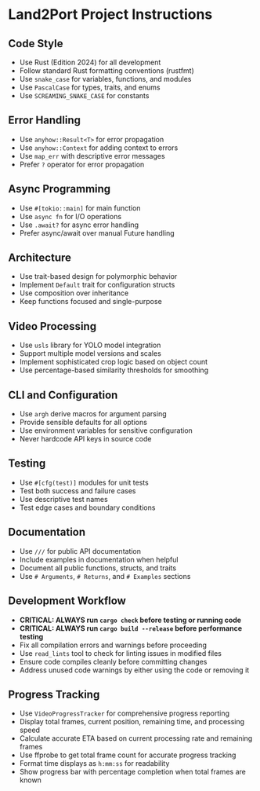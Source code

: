 # Land2Port Project Instructions

## Code Style
- Use Rust (Edition 2024) for all development
- Follow standard Rust formatting conventions (rustfmt)
- Use `snake_case` for variables, functions, and modules
- Use `PascalCase` for types, traits, and enums
- Use `SCREAMING_SNAKE_CASE` for constants

## Error Handling
- Use `anyhow::Result<T>` for error propagation
- Use `anyhow::Context` for adding context to errors
- Use `map_err` with descriptive error messages
- Prefer `?` operator for error propagation

## Async Programming
- Use `#[tokio::main]` for main function
- Use `async fn` for I/O operations
- Use `.await?` for async error handling
- Prefer async/await over manual Future handling

## Architecture
- Use trait-based design for polymorphic behavior
- Implement `Default` trait for configuration structs
- Use composition over inheritance
- Keep functions focused and single-purpose

## Video Processing
- Use `usls` library for YOLO model integration
- Support multiple model versions and scales
- Implement sophisticated crop logic based on object count
- Use percentage-based similarity thresholds for smoothing

## CLI and Configuration
- Use `argh` derive macros for argument parsing
- Provide sensible defaults for all options
- Use environment variables for sensitive configuration
- Never hardcode API keys in source code

## Testing
- Use `#[cfg(test)]` modules for unit tests
- Test both success and failure cases
- Use descriptive test names
- Test edge cases and boundary conditions

## Documentation
- Use `///` for public API documentation
- Include examples in documentation when helpful
- Document all public functions, structs, and traits
- Use `# Arguments`, `# Returns`, and `# Examples` sections

## Development Workflow
- **CRITICAL: ALWAYS run `cargo check` before testing or running code**
- **CRITICAL: ALWAYS run `cargo build --release` before performance testing**
- Fix all compilation errors and warnings before proceeding
- Use `read_lints` tool to check for linting issues in modified files
- Ensure code compiles cleanly before committing changes
- Address unused code warnings by either using the code or removing it

## Progress Tracking
- Use `VideoProgressTracker` for comprehensive progress reporting
- Display total frames, current position, remaining time, and processing speed
- Calculate accurate ETA based on current processing rate and remaining frames
- Use ffprobe to get total frame count for accurate progress tracking
- Format time displays as `h:mm:ss` for readability
- Show progress bar with percentage completion when total frames are known
